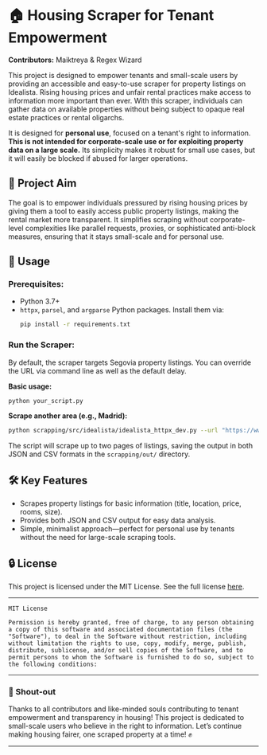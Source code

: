 

# 🏠 Housing Scraper for Tenant Empowerment

**Contributors:** Maiktreya & Regex Wizard

This project is designed to empower tenants and small-scale users by providing an accessible and easy-to-use scraper for property listings on Idealista. Rising housing prices and unfair rental practices make access to information more important than ever. With this scraper, individuals can gather data on available properties without being subject to opaque real estate practices or rental oligarchs.

It is designed for **personal use**, focused on a tenant's right to information. **This is not intended for corporate-scale use or for exploiting property data on a large scale.** Its simplicity makes it robust for small use cases, but it will easily be blocked if abused for larger operations.

## 🎯 Project Aim

The goal is to empower individuals pressured by rising housing prices by giving them a tool to easily access public property listings, making the rental market more transparent. It simplifies scraping without corporate-level complexities like parallel requests, proxies, or sophisticated anti-block measures, ensuring that it stays small-scale and for personal use.

## 🚀 Usage

### Prerequisites:
- Python 3.7+
- `httpx`, `parsel`, and `argparse` Python packages. Install them via:
  ```bash
  pip install -r requirements.txt
  ```

### Run the Scraper:
By default, the scraper targets Segovia property listings. You can override the URL via command line as well as the default delay.

**Basic usage:**
```bash
python your_script.py
```

**Scrape another area (e.g., Madrid):**
```bash
python scrapping/src/idealista/idealista_httpx_dev.py --url "https://www.idealista.com/alquiler-viviendas/segovia-segovia/" --delay 2
```

The script will scrape up to two pages of listings, saving the output in both JSON and CSV formats in the `scrapping/out/` directory.

## 🛠️ Key Features
- Scrapes property listings for basic information (title, location, price, rooms, size).
- Provides both JSON and CSV output for easy data analysis.
- Simple, minimalist approach—perfect for personal use by tenants without the need for large-scale scraping tools.

## 🔒 License

This project is licensed under the MIT License. See the full license [here](LICENSE).

---

```text
MIT License

Permission is hereby granted, free of charge, to any person obtaining a copy of this software and associated documentation files (the "Software"), to deal in the Software without restriction, including without limitation the rights to use, copy, modify, merge, publish, distribute, sublicense, and/or sell copies of the Software, and to permit persons to whom the Software is furnished to do so, subject to the following conditions:
```

---

### 📢 Shout-out

Thanks to all contributors and like-minded souls contributing to tenant empowerment and transparency in housing! This project is dedicated to small-scale users who believe in the right to information. Let’s continue making housing fairer, one scraped property at a time! ✊

---
